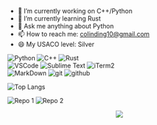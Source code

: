 - 🔭 I’m currently working on C++/Python
- 🌱 I’m currently learning Rust
- 💬 Ask me anything about Python
- 📫 How to reach me: colinding10@gmail.com
- 😄 My USACO level: Silver


![Python](https://img.shields.io/badge/python%203-grey?style=for-the-badge&logo=python&logoColor=white&labelColor=8E2DE2)
![C++](https://img.shields.io/badge/c++-grey?style=for-the-badge&logo=cplusplus&logoColor=white&labelColor=8E2DE2)
![Rust](https://img.shields.io/badge/Rust-grey?style=for-the-badge&logo=rust&logoColor=white&labelColor=8E2DE2)
<br>
![VSCode](https://img.shields.io/badge/VSCode-grey?style=for-the-badge&logo=visualstudiocode&logoColor=white&labelColor=8E2DE2)
![Sublime Text](https://img.shields.io/badge/Sublime-grey?style=for-the-badge&logo=sublimetext&logoColor=white&labelColor=8E2DE2)
![iTerm2](https://img.shields.io/badge/iTerm2-grey?style=for-the-badge&logo=iterm2&logoColor=white&labelColor=8E2DE2)
<br>
![MarkDown](https://img.shields.io/badge/-Markdown-grey?style=for-the-badge&logo=Markdown&logoColor=white&labelColor=8E2DE2)
![git](https://img.shields.io/badge/-git-grey?style=for-the-badge&logo=git&logoColor=white&labelColor=8E2DE2)
![github](https://img.shields.io/badge/-github-grey?style=for-the-badge&logo=github&logoColor=white&labelColor=8E2DE2)
<br>

![Top Langs](https://github-readme-stats.vercel.app/api/top-langs/?username=colding10&theme=radical&title_color=8E2DE2&text_color=fff)


![Repo 1](https://github-readme-stats.vercel.app/api/pin/?username=colding10&repo=Kingfish&show_icons=true&theme=radical&title_color=8E2DE2&text_color=fff&icon_color=8E2DE2)
![Repo 2](https://github-readme-stats.vercel.app/api/pin/?username=colding10&repo=LeetCode&show_icons=true&theme=radical&title_color=8E2DE2&text_color=fff&icon_color=8E2DE2)

<p align="center">
<img src="https://visitor-badge.laobi.icu/badge?page_id=colding10" id="counter">
</p>
